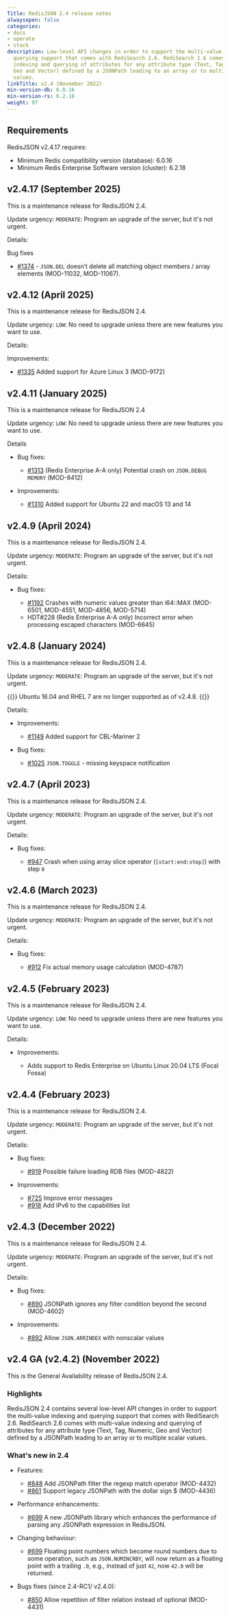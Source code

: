 ```yaml
---
Title: RedisJSON 2.4 release notes
alwaysopen: false
categories:
- docs
- operate
- stack
description: Low-level API changes in order to support the multi-value indexing and
  querying support that comes with RediSearch 2.6. RediSearch 2.6 comes with multi-value
  indexing and querying of attributes for any attribute type (Text, Tag, Numeric,
  Geo and Vector) defined by a JSONPath leading to an array or to multiple scalar
  values.
linkTitle: v2.4 (November 2022)
min-version-db: 6.0.16
min-version-rs: 6.2.18
weight: 97
---
```

## Requirements

RedisJSON v2.4.17 requires:

- Minimum Redis compatibility version (database): 6.0.16
- Minimum Redis Enterprise Software version (cluster): 6.2.18


## v2.4.17 (September 2025)

This is a maintenance release for RedisJSON 2.4.

Update urgency: `MODERATE`: Program an upgrade of the server, but it's not urgent.

Details:

Bug fixes
- [#1374](https://github.com/redisjson/redisjson/pull/1374) - `JSON.DEL` doesn’t delete all matching object members / array elements (MOD-11032, MOD-11067).

## v2.4.12 (April 2025)

This is a maintenance release for RedisJSON 2.4.

Update urgency: `LOW`: No need to upgrade unless there are new features you want to use.

Details:

Improvements:
- [#1335](https://github.com/redisjson/redisjson/pull/1335) Added support for Azure Linux 3 (MOD-9172)

## v2.4.11 (January 2025)

This is a maintenance release for RedisJSON 2.4

Update urgency: `LOW`: No need to upgrade unless there are new features you want to use.

Details

- Bug fixes:
  - [#1313](https://github.com/redisjson/redisjson/pull/1313) (Redis Enterprise A-A only) Potential crash on `JSON.DEBUG MEMORY` (MOD-8412)

- Improvements:
  - [#1310](https://github.com/redisjson/redisjson/pull/1310) Added support for Ubuntu 22 and macOS 13 and 14

## v2.4.9 (April 2024)

This is a maintenance release for RedisJSON 2.4.

Update urgency: `MODERATE`: Program an upgrade of the server, but it's not urgent.

Details:

- Bug fixes:

  - [#1192](https://github.com/RedisJSON/RedisJSON/pull/1192) Crashes with numeric values greater than i64::MAX (MOD-6501, MOD-4551, MOD-4856, MOD-5714)
  - HDT#228 (Redis Enterprise A-A only) Incorrect error when processing escaped characters (MOD-6645)

## v2.4.8 (January 2024)

This is a maintenance release for RedisJSON 2.4.

Update urgency: `MODERATE`: Program an upgrade of the server, but it's not urgent.

{{<note>}}
Ubuntu 16.04 and RHEL 7 are no longer supported as of v2.4.8.
{{</note>}}

Details:

- Improvements:

  - [#1149](https://github.com/RedisJSON/RedisJSON/pull/1149) Added support for CBL-Mariner 2

- Bug fixes:

  - [#1025](https://github.com/RedisJSON/RedisJSON/pull/1025) `JSON.TOGGLE` - missing keyspace notification

## v2.4.7 (April 2023)

This is a maintenance release for RedisJSON 2.4.

Update urgency: `MODERATE`: Program an upgrade of the server, but it's not urgent.

Details:

- Bug fixes:

  - [#947](https://github.com/RedisJSON/RedisJSON/issues/947) Crash when using array slice operator (`[start:end:step]`) with step `0`

## v2.4.6 (March 2023)

This is a maintenance release for RedisJSON 2.4.

Update urgency: `MODERATE`: Program an upgrade of the server, but it's not urgent.

Details:

- Bug fixes:

  - [#912](https://github.com/RedisJSON/RedisJSON/pull/912) Fix actual memory usage calculation (MOD-4787) 

## v2.4.5 (February 2023)

This is a maintenance release for RedisJSON 2.4.

Update urgency: `LOW`: No need to upgrade unless there are new features you want to use.

Details:

- Improvements:

  - Adds support to Redis Enterprise on Ubuntu Linux 20.04 LTS (Focal Fossa)

## v2.4.4 (February 2023)

This is a maintenance release for RedisJSON 2.4.

Update urgency: `MODERATE`: Program an upgrade of the server, but it's not urgent.

Details:

- Bug fixes:

  - [#919](https://github.com/RedisJSON/RedisJSON/pull/919) Possible failure loading RDB files (MOD-4822)
  
- Improvements:

  - [#725](https://github.com/RedisJSON/RedisJSON/issues/725) Improve error messages
  - [#918](https://github.com/RedisJSON/RedisJSON/pull/918) Add IPv6 to the capabilities list

## v2.4.3 (December 2022)

This is a maintenance release for RedisJSON 2.4.

Update urgency: `MODERATE`: Program an upgrade of the server, but it's not urgent.

Details:

- Bug fixes:

  - [#890](https://github.com/RedisJSON/RedisJSON/pull/890) JSONPath ignores any filter condition beyond the second (MOD-4602)
  
- Improvements:

  - [#892](https://github.com/RedisJSON/RedisJSON/pull/892) Allow `JSON.ARRINDEX` with nonscalar values

## v2.4 GA (v2.4.2) (November 2022)

This is the General Availability release of RedisJSON 2.4.

### Highlights

RedisJSON 2.4 contains several low-level API changes in order to support the multi-value indexing and querying support that comes with RediSearch 2.6. RediSearch 2.6 comes with multi-value indexing and querying of attributes for any attribute type (Text, Tag, Numeric, Geo and Vector) defined by a JSONPath leading to an array or to multiple scalar values.

### What's new in 2.4

- Features:

  - [#848](https://github.com/RedisJSON/RedisJSON/pull/848) Add JSONPath filter the regexp match operator (MOD-4432)
  - [#861](https://github.com/RedisJSON/RedisJSON/pull/861) Support legacy JSONPath with the dollar sign $ (MOD-4436)

- Performance enhancements:

  - [#699](https://github.com/RedisJSON/RedisJSON/pull/699) A new JSONPath library which enhances the performance of parsing any JSONPath expression in RedisJSON.

- Changing behaviour:

  - [#699](https://github.com/RedisJSON/RedisJSON/pull/699) Floating point numbers which become round numbers due to some operation, such as `JSON.NUMINCRBY`, will now return as a floating point with a trailing `.0`, e.g., instead of just `42`, now `42.0` will be returned.

- Bugs fixes (since 2.4-RC1/ v2.4.0):

  - [#850](https://github.com/RedisJSON/RedisJSON/pull/850) Allow repetition of filter relation instead of optional (MOD-4431)

